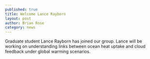 ```yaml
---
published: true
title: Welcome Lance Rayborn
layout: post
author: Brian Rose 
category: news
---
```


Graduate student Lance Rayborn has joined our group. Lance will be working on understanding links between ocean heat uptake and cloud feedback under global warming scenarios.